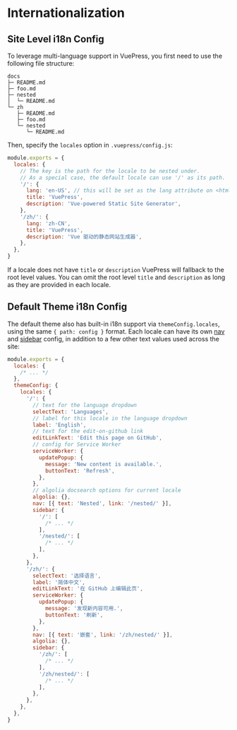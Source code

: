 # Internationalization

## Site Level i18n Config

To leverage multi-language support in VuePress, you first need to use the following file structure:

```
docs
├─ README.md
├─ foo.md
├─ nested
│  └─ README.md
└─ zh
   ├─ README.md
   ├─ foo.md
   └─ nested
      └─ README.md
```

Then, specify the `locales` option in `.vuepress/config.js`:

```js
module.exports = {
  locales: {
    // The key is the path for the locale to be nested under.
    // As a special case, the default locale can use '/' as its path.
    '/': {
      lang: 'en-US', // this will be set as the lang attribute on <html>
      title: 'VuePress',
      description: 'Vue-powered Static Site Generator',
    },
    '/zh/': {
      lang: 'zh-CN',
      title: 'VuePress',
      description: 'Vue 驱动的静态网站生成器',
    },
  },
}
```

If a locale does not have `title` or `description` VuePress will fallback to the root level values. You can omit the root level `title` and `description` as long as they are provided in each locale.

## Default Theme i18n Config

The default theme also has built-in i18n support via `themeConfig.locales`, using the same `{ path: config }` format. Each locale can have its own [nav](../default-theme-config/README.md#navbar-links) and [sidebar](../default-theme-config/README.md#sidebar) config, in addition to a few other text values used across the site:

```js
module.exports = {
  locales: {
    /* ... */
  },
  themeConfig: {
    locales: {
      '/': {
        // text for the language dropdown
        selectText: 'Languages',
        // label for this locale in the language dropdown
        label: 'English',
        // text for the edit-on-github link
        editLinkText: 'Edit this page on GitHub',
        // config for Service Worker
        serviceWorker: {
          updatePopup: {
            message: 'New content is available.',
            buttonText: 'Refresh',
          },
        },
        // algolia docsearch options for current locale
        algolia: {},
        nav: [{ text: 'Nested', link: '/nested/' }],
        sidebar: {
          '/': [
            /* ... */
          ],
          '/nested/': [
            /* ... */
          ],
        },
      },
      '/zh/': {
        selectText: '选择语言',
        label: '简体中文',
        editLinkText: '在 GitHub 上编辑此页',
        serviceWorker: {
          updatePopup: {
            message: '发现新内容可用.',
            buttonText: '刷新',
          },
        },
        nav: [{ text: '嵌套', link: '/zh/nested/' }],
        algolia: {},
        sidebar: {
          '/zh/': [
            /* ... */
          ],
          '/zh/nested/': [
            /* ... */
          ],
        },
      },
    },
  },
}
```

